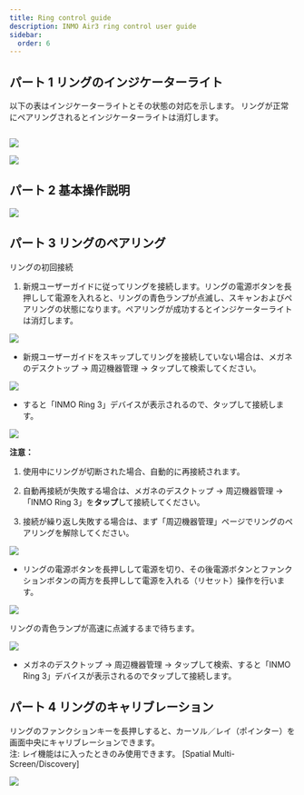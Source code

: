 ```yaml
---
title: Ring control guide
description: INMO Air3 ring control user guide
sidebar:
  order: 6
---
```


## パート 1 リングのインジケーターライト

以下の表はインジケーターライトとその状態の対応を示します。
リングが正常にペアリングされるとインジケーターライトは消灯します。  

![]()

![](public/images/air3/ring-1.png)

![](public/images/air3/ring-2.png)

## パート 2 基本操作説明

![](public/images/air3/ring-3.png)

## パート 3 リングのペアリング

リングの初回接続 

1. 新規ユーザーガイドに従ってリングを接続します。リングの電源ボタンを長押しして電源を入れると、リングの青色ランプが点滅し、スキャンおよびペアリングの状態になります。ペアリングが成功するとインジケーターライトは消灯します。  

![](public/images/air3/ring-4.png)



* 新規ユーザーガイドをスキップしてリングを接続していない場合は、メガネのデスクトップ -> 周辺機器管理 -> タップして検索してください。  

![](public/images/air3/ring-5.png)

* すると「INMO Ring 3」デバイスが表示されるので、タップして接続します。  

![](public/images/air3/ring-6.png)

**注意：**

1. 使用中にリングが切断された場合、自動的に再接続されます。

2. 自動再接続が失敗する場合は、メガネのデスクトップ -> 周辺機器管理 -> 「INMO Ring 3」を**タップ**して接続してください。  

3. 接続が繰り返し失敗する場合は、まず「周辺機器管理」ページでリングのペアリングを解除してください。 

![](public/images/air3/ring-7.png)

* リングの電源ボタンを長押しして電源を切り、その後電源ボタンとファンクションボタンの両方を長押しして電源を入れる（リセット）操作を行います。  

![](public/images/air3/ring-8.png)

リングの青色ランプが高速に点滅するまで待ちます。  

![](public/images/air3/ring-9.jpg)

* メガネのデスクトップ -> 周辺機器管理 -> タップして検索、すると「INMO Ring 3」デバイスが表示されるのでタップして接続します。  
  

## パート 4  リングのキャリブレーション

リングのファンクションキーを長押しすると、カーソル／レイ（ポインター）を画面中央にキャリブレーションできます。  
注: レイ機能はに入ったときのみ使用できます。   \[Spatial Multi-Screen/Discovery]

![](public/images/air3/ring-10.png)


























































